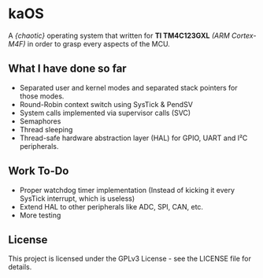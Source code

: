 # kaOS
A *{chaotic}* operating system that written for **TI TM4C123GXL** *(ARM Cortex-M4F)* in order to grasp every aspects of the MCU.

## What I have done so far
* Separated user and kernel modes and separated stack pointers for those modes.
* Round-Robin context switch using SysTick & PendSV
* System calls implemented via supervisor calls (SVC)
* Semaphores
* Thread sleeping
* Thread-safe hardware abstraction layer (HAL) for GPIO, UART and I²C peripherals.

## Work To-Do
* Proper watchdog timer implementation (Instead of kicking it every SysTick interrupt, which is useless)
* Extend HAL to other peripherals like ADC, SPI, CAN, etc.
* More testing

## License
This project is licensed under the GPLv3 License - see the LICENSE file for details.
